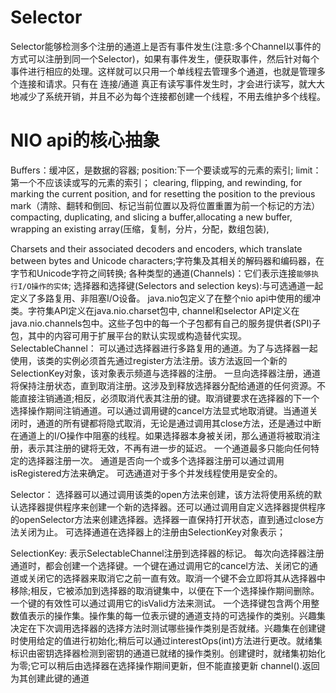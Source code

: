 # Selector
Selector能够检测多个注册的通道上是否有事件发生(注意:多个Channel以事件的方式可以注册到同一个Selector)，如果有事件发生，便获取事件，然后针对每个事件进行相应的处理。这样就可以只用一个单线程去管理多个通道，也就是管理多个连接和请求。只有在 连接/通道 真正有读写事件发生时，才会进行读写，就大大地减少了系统开销，并且不必为每个连接都创建一个线程，不用去维护多个线程。
# NIO api的核心抽象
Buffers：缓冲区，是数据的容器; position:下一个要读或写的元素的索引; limit：第一个不应该读或写的元素的索引； clearing, flipping, and rewinding, for marking the current position, and for resetting the position to the previous mark（清除、翻转和倒回、标记当前位置以及将位置重置为前一个标记的方法）compacting, duplicating, and slicing a buffer,allocating a new buffer, wrapping an existing array(压缩，复制，分片，分配，数组包装),

Charsets and their associated decoders and encoders,
which translate between bytes and Unicode characters;字符集及其相关的解码器和编码器，在字节和Unicode字符之间转换;
各种类型的通道(Channels)：它们表示连接`能够执行I/O操作的实体`;
选择器和选择键(Selectors and selection keys):与可选通道一起定义了多路复用、非阻塞I/O设备。
java.nio包定义了在整个nio api中使用的缓冲类。字符集API定义在java.nio.charset包中, channel和selector API定义在java.nio.channels包中。这些子包中的每一个子包都有自己的服务提供者(SPI)子包，其中的内容可用于扩展平台的默认实现或构造替代实现。
SelectableChannel：
可以通过选择器进行多路复用的通道。为了与选择器一起使用，该类的实例必须首先通过register方法注册。该方法返回一个新的SelectionKey对象，该对象表示频道与选择器的注册。 一旦向选择器注册，通道将保持注册状态，直到取消注册。这涉及到释放选择器分配给通道的任何资源。不能直接注销通道;相反，必须取消代表其注册的键。取消键要求在选择器的下一个选择操作期间注销通道。可以通过调用键的cancel方法显式地取消键。当通道关闭时，通道的所有键都将隐式取消，无论是通过调用其close方法，还是通过中断在通道上的I/O操作中阻塞的线程。如果选择器本身被关闭，那么通道将被取消注册，表示其注册的键将无效，不再有进一步的延迟。 一个通道最多只能向任何特定的选择器注册一次。 通道是否向一个或多个选择器注册可以通过调用isRegistered方法来确定。 可选通道对于多个并发线程使用是安全的。

Selector：
选择器可以通过调用该类的open方法来创建，该方法将使用系统的默认选择器提供程序来创建一个新的选择器。还可以通过调用自定义选择器提供程序的openSelector方法来创建选择器。选择器一直保持打开状态，直到通过close方法关闭为止。 可选择通道在选择器上的注册由SelectionKey对象表示；

SelectionKey: 表示SelectableChannel注册到选择器的标记。
每次向选择器注册通道时，都会创建一个选择键。一个键在通过调用它的cancel方法、关闭它的通道或关闭它的选择器来取消它之前一直有效。取消一个键不会立即将其从选择器中移除;相反，它被添加到选择器的取消键集中，以便在下一个选择操作期间删除。一个键的有效性可以通过调用它的isValid方法来测试。 一个选择键包含两个用整数值表示的操作集。操作集的每一位表示键的通道支持的可选操作的类别。兴趣集决定在下次调用选择器的选择方法时测试哪些操作类别是否就绪。兴趣集在创建键时使用给定的值进行初始化;稍后可以通过interestOps(int)方法进行更改。就绪集标识由密钥选择器检测到密钥的通道已就绪的操作类别。创建键时，就绪集初始化为零;它可以稍后由选择器在选择操作期间更新，但不能直接更新
channel().返回为其创建此键的通道
